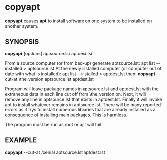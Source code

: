 # copyapt

**copyapt** causes **apt** to install software on one system to be
installed on another system.



## SYNOPSIS

**copyapt** \[options] aptsource.lst aptdest.lst

From a source computer (or from backup) generate aptsource.lst:
apt list --installed > aptsource.lst
At the newly installed computer (or computer out of date with
what is installed):
apt list --installed > aptdest.lst
then:
**copyapt** --cut-at \the_version aptsource.lst aptdest.lst

Program will leave package names in aptsource.lst and aptdest.lst with
the extraneous data in each line cut off from \the_version on.
Next, it will remove any line in aptsource.lst that exists in aptdest.lst.
Finally it will invoke apt to install whatever remains in aptsource.lst.
There will be many reported errors as it trys to install numerous
libraries that are already installed as a consequence of installing
main packages. This is harmless.

The program must be run as root or apt will fail.

## EXAMPLE
**copyapt** --cut-at /xenial aptsource.lst aptdest.lst
